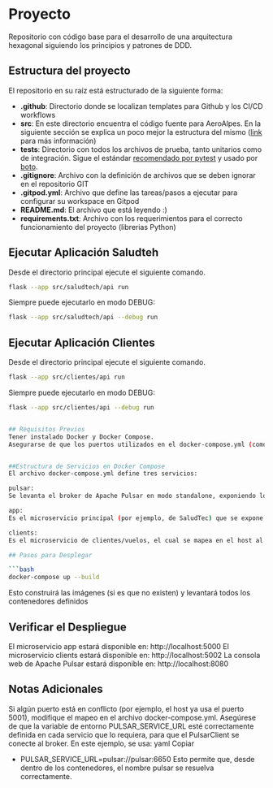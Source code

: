 # Proyecto

Repositorio con código base para el desarrollo de una arquitectura hexagonal siguiendo los principios y patrones de DDD.


## Estructura del proyecto

El repositorio en su raíz está estructurado de la siguiente forma:

- **.github**: Directorio donde se localizan templates para Github y los CI/CD workflows 
- **src**: En este directorio encuentra el código fuente para AeroAlpes. En la siguiente sección se explica un poco mejor la estructura del mismo ([link](https://blog.ionelmc.ro/2014/05/25/python-packaging/#the-structure%3E) para más información)
- **tests**: Directorio con todos los archivos de prueba, tanto unitarios como de integración. Sigue el estándar [recomendado por pytest](https://docs.pytest.org/en/7.1.x/explanation/goodpractices.html) y usado por [boto](https://github.com/boto/boto).
- **.gitignore**: Archivo con la definición de archivos que se deben ignorar en el repositorio GIT
- **.gitpod.yml**: Archivo que define las tareas/pasos a ejecutar para configurar su workspace en Gitpod
- **README.md**: El archivo que está leyendo :)
- **requirements.txt**: Archivo con los requerimientos para el correcto funcionamiento del proyecto (librerias Python)


## Ejecutar Aplicación Saludteh

Desde el directorio principal ejecute el siguiente comando.

```bash
flask --app src/saludtech/api run
```

Siempre puede ejecutarlo en modo DEBUG:

```bash
flask --app src/saludtech/api --debug run
```


## Ejecutar Aplicación Clientes

Desde el directorio principal ejecute el siguiente comando.

```bash
flask --app src/clientes/api run
```

Siempre puede ejecutarlo en modo DEBUG:

```bash
flask --app src/clientes/api --debug run


## Requisitos Previos
Tener instalado Docker y Docker Compose.
Asegurarse de que los puertos utilizados en el docker-compose.yml (como 6650, 8080, 5000 y 5002) estén libres en el host o ajustarlos según sea necesario.


##Estructura de Servicios en Docker Compose
El archivo docker-compose.yml define tres servicios:

pulsar:
Se levanta el broker de Apache Pulsar en modo standalone, exponiendo los puertos 6650 (para clientes) y 8080 (para la consola web).

app:
Es el microservicio principal (por ejemplo, de SaludTec) que se expone en el puerto 5000.

clients:
Es el microservicio de clientes/vuelos, el cual se mapea en el host al puerto 5002 para evitar conflictos con el servicio "app".

## Pasos para Desplegar

```bash
docker-compose up --build
```
Esto construirá las imágenes (si es que no existen) y levantará todos los contenedores definidos

## Verificar el Despliegue

El microservicio app estará disponible en: http://localhost:5000
El microservicio clients estará disponible en: http://localhost:5002
La consola web de Apache Pulsar estará disponible en: http://localhost:8080

## Notas Adicionales
Si algún puerto está en conflicto (por ejemplo, el host ya usa el puerto 5001), modifique el mapeo en el archivo docker-compose.yml.
Asegúrese de que la variable de entorno PULSAR_SERVICE_URL esté correctamente definida en cada servicio que lo requiera, para que el PulsarClient se conecte al broker. En este ejemplo, se usa:
yaml
Copiar
- PULSAR_SERVICE_URL=pulsar://pulsar:6650
Esto permite que, desde dentro de los contenedores, el nombre pulsar se resuelva correctamente.

